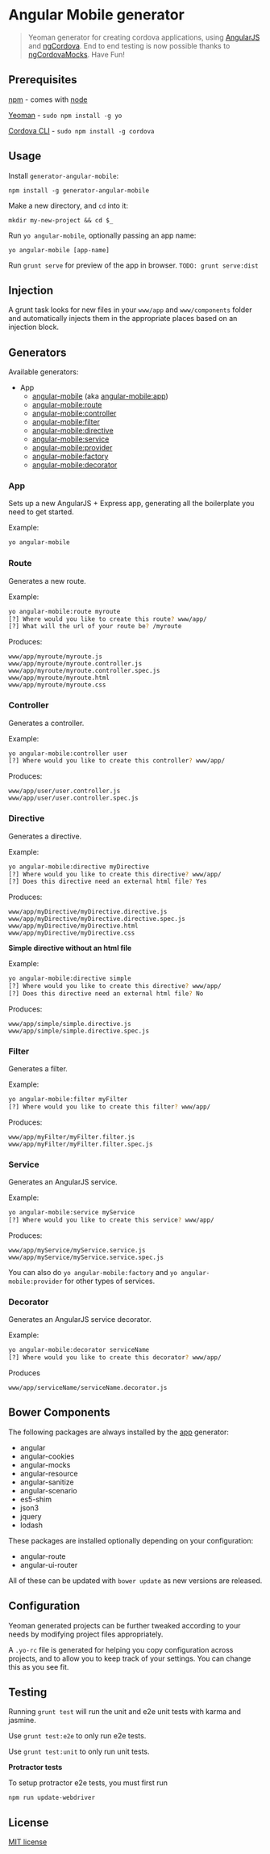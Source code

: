 # Angular Mobile generator 

> Yeoman generator for creating cordova applications, using [AngularJS] and [ngCordova]. End to end testing is now possible thanks to [ngCordovaMocks]. Have Fun!

## Prerequisites

[npm] - comes with [node]

[Yeoman] - `sudo npm install -g yo`

[Cordova CLI] - `sudo npm install -g cordova`

## Usage

Install `generator-angular-mobile`:
```
npm install -g generator-angular-mobile
```

Make a new directory, and `cd` into it:
```
mkdir my-new-project && cd $_
```

Run `yo angular-mobile`, optionally passing an app name:
```
yo angular-mobile [app-name]
```

Run `grunt serve` for preview of the app in browser. `TODO: grunt serve:dist`

## Injection

A grunt task looks for new files in your `www/app` and `www/components` folder and automatically injects them in the appropriate places based on an injection block.

## Generators

Available generators:

* App
    - [angular-mobile](#app) (aka [angular-mobile:app](#app))
    - [angular-mobile:route](#route)
    - [angular-mobile:controller](#controller)
    - [angular-mobile:filter](#filter)
    - [angular-mobile:directive](#directive)
    - [angular-mobile:service](#service)
    - [angular-mobile:provider](#service)
    - [angular-mobile:factory](#service)
    - [angular-mobile:decorator](#decorator)

### App
Sets up a new AngularJS + Express app, generating all the boilerplate you need to get started.

Example:
```bash
yo angular-mobile
```

### Route
Generates a new route.

Example:
```bash
yo angular-mobile:route myroute
[?] Where would you like to create this route? www/app/
[?] What will the url of your route be? /myroute
```

Produces:

    www/app/myroute/myroute.js
    www/app/myroute/myroute.controller.js
    www/app/myroute/myroute.controller.spec.js
    www/app/myroute/myroute.html
    www/app/myroute/myroute.css


### Controller
Generates a controller.

Example:
```bash
yo angular-mobile:controller user
[?] Where would you like to create this controller? www/app/
```

Produces:

    www/app/user/user.controller.js
    www/app/user/user.controller.spec.js

### Directive
Generates a directive.

Example:
```bash
yo angular-mobile:directive myDirective
[?] Where would you like to create this directive? www/app/
[?] Does this directive need an external html file? Yes
```

Produces:

    www/app/myDirective/myDirective.directive.js
    www/app/myDirective/myDirective.directive.spec.js
    www/app/myDirective/myDirective.html
    www/app/myDirective/myDirective.css

**Simple directive without an html file**

Example:
```bash
yo angular-mobile:directive simple
[?] Where would you like to create this directive? www/app/
[?] Does this directive need an external html file? No
```

Produces:

    www/app/simple/simple.directive.js
    www/app/simple/simple.directive.spec.js

### Filter
Generates a filter.

Example:
```bash
yo angular-mobile:filter myFilter
[?] Where would you like to create this filter? www/app/
```

Produces:

    www/app/myFilter/myFilter.filter.js
    www/app/myFilter/myFilter.filter.spec.js

### Service
Generates an AngularJS service.

Example:
```bash
yo angular-mobile:service myService
[?] Where would you like to create this service? www/app/
```

Produces:

    www/app/myService/myService.service.js
    www/app/myService/myService.service.spec.js


You can also do `yo angular-mobile:factory` and `yo angular-mobile:provider` for other types of services.

### Decorator
Generates an AngularJS service decorator.

Example:
```bash
yo angular-mobile:decorator serviceName
[?] Where would you like to create this decorator? www/app/
```

Produces

    www/app/serviceName/serviceName.decorator.js

## Bower Components

The following packages are always installed by the [app](#app) generator:

* angular
* angular-cookies
* angular-mocks
* angular-resource
* angular-sanitize
* angular-scenario
* es5-shim
* json3
* jquery
* lodash

These packages are installed optionally depending on your configuration:

* angular-route
* angular-ui-router

All of these can be updated with `bower update` as new versions are released.

## Configuration
Yeoman generated projects can be further tweaked according to your needs by modifying project files appropriately.

A `.yo-rc` file is generated for helping you copy configuration across projects, and to allow you to keep track of your settings. You can change this as you see fit.

## Testing

Running `grunt test` will run the unit and e2e unit tests with karma and jasmine.

Use `grunt test:e2e` to only run e2e tests.

Use `grunt test:unit` to only run unit tests.

**Protractor tests**

To setup protractor e2e tests, you must first run

`npm run update-webdriver`

## License

[MIT license](http://opensource.org/licenses/MIT)

[AngularJS]:https://angularjs.org/
[ngCordova]:http://ngcordova.com/
[ngCordovaMocks]:https://github.com/ecofic/ngCordovaMocks
[Cordova CLI]:http://cordova.apache.org/docs/en/3.5.0/guide_cli_index.md.html
[Yeoman]:http://yeoman.io/
[npm]:https://github.com/npm/npm
[node]:http://nodejs.org/download/